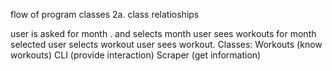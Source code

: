 flow of program
classes 
  2a. class relatioships

user is asked for month . and selects month
user sees workouts for month selected 
user selects workout 
user sees workout. 
Classes:
Workouts (know workouts)
CLI (provide interaction)
Scraper (get information)
